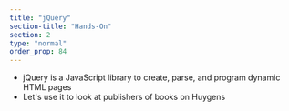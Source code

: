 ```yaml
---
title: "jQuery"
section-title: "Hands-On"
section: 2
type: "normal"
order_prop: 84
---
```


+ jQuery is a JavaScript library to create, parse, and program dynamic HTML pages
+ Let's use it to look at publishers of books on Huygens
